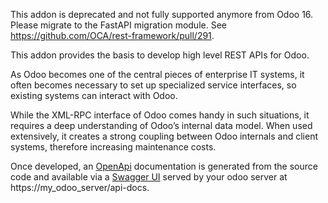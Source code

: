 This addon is deprecated and not fully supported anymore from Odoo 16.
Please migrate to the FastAPI migration module. See
<https://github.com/OCA/rest-framework/pull/291>.

This addon provides the basis to develop high level REST APIs for Odoo.

As Odoo becomes one of the central pieces of enterprise IT systems, it
often becomes necessary to set up specialized service interfaces, so
existing systems can interact with Odoo.

While the XML-RPC interface of Odoo comes handy in such situations, it
requires a deep understanding of Odoo’s internal data model. When used
extensively, it creates a strong coupling between Odoo internals and
client systems, therefore increasing maintenance costs.

Once developed, an [OpenApi](https://spec.openapis.org/oas/v3.0.3)
documentation is generated from the source code and available via a
[Swagger UI](https://swagger.io/tools/swagger-ui/) served by your odoo
server at https://my_odoo_server/api-docs.

